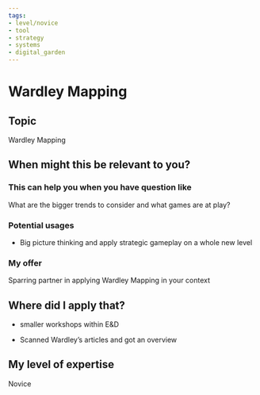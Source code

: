 ```yaml
---
tags: 
- level/novice
- tool
- strategy
- systems
- digital_garden
---
```

# Wardley Mapping
## Topic

Wardley Mapping

## When might this be relevant to you?

### This can help you when you have question like

What are the bigger trends to consider and what games are at play?

### Potential usages

-   Big picture thinking and apply strategic gameplay on a whole new level
    

### My offer

Sparring partner in applying Wardley Mapping in your context

## Where did I apply that?

-   smaller workshops within E&D
    
-   Scanned Wardley’s articles and got an overview
    

## My level of expertise

Novice